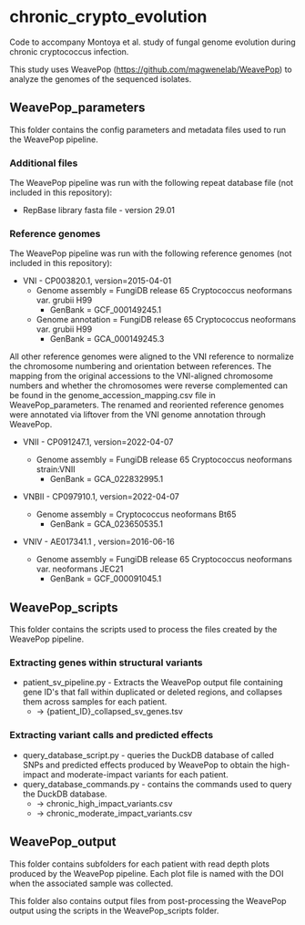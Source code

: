 # chronic_crypto_evolution
Code to accompany Montoya et al. study of fungal genome evolution during chronic cryptococcus infection.

This study uses WeavePop (https://github.com/magwenelab/WeavePop) to analyze the genomes of the sequenced isolates.

## WeavePop_parameters
This folder contains the config parameters and metadata files used to run the WeavePop pipeline.

### Additional files
The WeavePop pipeline was run with the following repeat database file (not included in this repository):
- RepBase library fasta file - version 29.01

### Reference genomes
The WeavePop pipeline was run with the following reference genomes (not included in this repository):
* VNI - CP003820.1, version=2015-04-01 
    - Genome assembly = FungiDB release 65 Cryptococcus neoformans var. grubii H99 
        - GenBank = GCF_000149245.1 
    - Genome annotation = FungiDB release 65 Cryptococcus neoformans var. grubii H99 
        - GenBank = GCA_000149245.3

All other reference genomes were aligned to the VNI reference to normalize the chromosome numbering and orientation between references. The mapping from the original accessions to the VNI-aligned chromosome numbers and whether the chromosomes were reverse complemented can be found in the genome_accession_mapping.csv file in WeavePop_parameters. The renamed and reoriented reference genomes were annotated via liftover from the VNI genome annotation through WeavePop.

* VNII - CP091247.1, version=2022-04-07
    - Genome assembly = FungiDB release 65 Cryptococcus neoformans strain:VNII
        - GenBank = GCA_022832995.1

* VNBII - CP097910.1, version=2022-04-07
    - Genome assembly = Cryptococcus neoformans Bt65
        - GenBank = GCA_023650535.1

* VNIV - AE017341.1 , version=2016-06-16 
    - Genome assembly = FungiDB release 65 Cryptococcus neoformans var. neoformans JEC21
        - GenBank = GCF_000091045.1

## WeavePop_scripts
This folder contains the scripts used to process the files created by the WeavePop pipeline. 

### Extracting genes within structural variants
* patient_sv_pipeline.py - Extracts the WeavePop output file containing gene ID's that fall within duplicated or deleted regions, and collapses them across samples for each patient.
    * -> {patient_ID}_collapsed_sv_genes.tsv

### Extracting variant calls and predicted effects
* query_database_script.py - queries the DuckDB database of called SNPs and predicted effects produced by WeavePop to obtain the high-impact and moderate-impact variants for each patient.
* query_database_commands.py - contains the commands used to query the DuckDB database.
    * -> chronic_high_impact_variants.csv
    * -> chronic_moderate_impact_variants.csv

## WeavePop_output
This folder contains subfolders for each patient with read depth plots produced by the WeavePop pipeline. Each plot file is named with the DOI when the associated sample was collected. 

This folder also contains output files from post-processing the WeavePop output using the scripts in the WeavePop_scripts folder.

